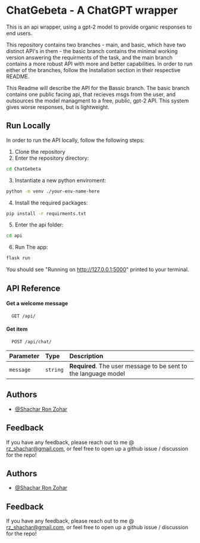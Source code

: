 # ChatGebeta - A ChatGPT wrapper

This is an api wrapper, using a gpt-2 model to provide organic responses to end users.

This repository contains two branches - main, and basic, which have two distinct API's in them - the basic branch
contains the minimal working version answering the requirments of the task, and the main branch contains a more robust API
with more and better capabilities.
In order to run either of the branches, follow the Installation section in their respective README.

This Readme will describe the API for the Bassic branch.
The basic branch contains one public facing api, that recieves msgs from the user, and outsources the model managment to a free, public, gpt-2 API. This system gives worse responses, but is lightweight.

## Run Locally

In order to run the API locally, follow the following steps:

1. Clone the repository
2. Enter the repository directory:

```bash
cd ChatGebeta
```

3. Instantiate a new python enviroment:

```bash
python -m venv ./your-env-name-here
```

4. Install the required packages:

```bash
pip install -r requirments.txt
```

5. Enter the api folder:
```bash
cd api
```
6. Run The app:

```bash
flask run
```

You should see "Running on http://127.0.0.1:5000" printed to your terminal.

## API Reference

#### Get a welcome message

```http
  GET /api/
```

#### Get item

```http
  POST /api/chat/
```

| Parameter | Type     | Description                                                     |
| :-------- | :------- | :-------------------------------------------------------------- |
| `message` | `string` | **Required**. The user message to be sent to the language model |

## Authors

- [@Shachar Ron Zohar](https://github.com/shacharRonZohar)

## Feedback

If you have any feedback, please reach out to me @ rz_shachar@gmail.com, or feel free to open up a github issue / discussion for the repo!

## Authors

- [@Shachar Ron Zohar](https://github.com/shacharRonZohar)

## Feedback

If you have any feedback, please reach out to me @ rz_shachar@gmail.com, or feel free to open up a github issue /
discussion for the repo!
